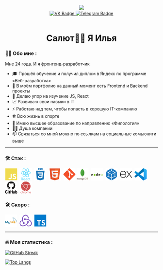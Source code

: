 
<div id="header" align="center">
  <img src="https://media.giphy.com/media/v1.Y2lkPTc5MGI3NjExOHRtMjFzNXhmYjZnZHE4ajl2dXl2OXp2ZWcwZHV2amdkNzA1MGFkdiZlcD12MV9pbnRlcm5hbF9naWZfYnlfaWQmY3Q9Zw/bGgsc5mWoryfgKBx1u/giphy.gif" width="250"/>
  <div id="badges">
  <a href="https://vk.com/iamsaenko">
    <img src="https://img.shields.io/badge/VK-steelblue?style=for-the-badge&logo=vk&logoColor=white" alt="VK Badge"/>
  </a>
      <a href="https://t.me/saenko7">
    <img src="https://img.shields.io/badge/Telegram-blue?style=for-the-badge&logo=Telegram&logoColor=white" alt="Telegram Badge"/>
  </a>
</div>
  <img src="https://komarev.com/ghpvc/?username=IlyaSaenko&style=flat-square&background-color=black&color=orange" alt=""/>
   <h1>Салют👋🏽 Я Илья</h1>
</div>

### :man_technologist: Обо мне :

Мне 24 года. И я фронтенд-разработчик

- 🎓 Прошёл обучение и получил диплом в Яндекс по программе «Веб-разработка»
- 👀 В моём портфолио на данный момент есть Frontend и Backend проекты
- 😤 Делаю упор на изучение JS, React
- 📈 Развиваю свои навыки в IT
- ⚡ Работаю над тем, чтобы попасть в хорошую IT-компанию
- ⚽ Всю жизнь в спорте
- 📖 Имею высшее образование по направлению «Филология»
- 🤙🏽 Душа компании
- 📫 Связаться со мной можно по ссылкам на социальные комьюнити выше

---

### :hammer_and_wrench: Стэк :
<div>
  <img src="https://github.com/devicons/devicon/blob/master/icons/javascript/javascript-plain.svg" title="JavaScript" alt="JS" width="40" height="40"/>&nbsp;
  <img src="https://github.com/devicons/devicon/blob/master/icons/react/react-original-wordmark.svg" title="React" alt="React" width="40" height="40"/>&nbsp;
    <img src="https://github.com/devicons/devicon/blob/master/icons/css3/css3-plain-wordmark.svg"  title="CSS3" alt="CSS" width="40" height="40"/>&nbsp;
  <img src="https://github.com/devicons/devicon/blob/master/icons/html5/html5-original.svg" title="HTML5" alt="HTML" width="40" height="40"/>&nbsp;
  <img src="https://github.com/devicons/devicon/blob/master/icons/git/git-original.svg" title="Git" **alt="Git" width="40" height="40"/>
  <img src="https://github.com/devicons/devicon/blob/master/icons/mongodb/mongodb-original-wordmark.svg" title="Mongodb" alt="mongodb" width="40" height="40"/>&nbsp;
  <img src="https://github.com/devicons/devicon/blob/master/icons/nodejs/nodejs-original-wordmark.svg" title="NodeJS" alt="NodeJS" width="40" height="40"/>&nbsp;
    <img src="https://github.com/devicons/devicon/blob/master/icons/webpack/webpack-plain.svg" title="Webpack"  alt="Webpack" width="40" height="40"/>&nbsp;
    <img src="https://github.com/devicons/devicon/blob/master/icons/express/express-original.svg" title="Express" alt="Express" width="40" height="40"/>&nbsp;
    <img src="https://github.com/devicons/devicon/blob/master/icons/vscode/vscode-original.svg" title="VScode" alt="VScode" width="40" height="40"/>&nbsp; 
  <img src="https://github.com/devicons/devicon/blob/master/icons/github/github-original-wordmark.svg" title="GitHub" alt="GitHub" width="40" height="40"/>&nbsp;
  <img src="https://github.com/devicons/devicon/blob/master/icons/chrome/chrome-plain-wordmark.svg" title="Chrome" alt="Chrome" width="40" height="40"/>&nbsp;
</div>

### :hammer_and_wrench: Скоро :
<div>
  <img src="https://github.com/devicons/devicon/blob/master/icons/mysql/mysql-original-wordmark.svg" title="MySQL"  alt="MySQL" width="40" height="40"/>&nbsp;
    <img src="https://github.com/devicons/devicon/blob/master/icons/redux/redux-original.svg" title="Redux" alt="Redux" width="40" height="40"/>&nbsp;
    <img src="https://github.com/devicons/devicon/blob/master/icons/typescript/typescript-original.svg" title="TypeScript"  alt="TypeScript" width="40" height="40"/>&nbsp;
</div>

---

### :fire: Моя статистика :
[![GitHub Streak](http://github-readme-streak-stats.herokuapp.com?user=IlyaSaenko&theme=highcontrast&border_radius=7&locale=ru&date_format=j%20M%5B%20Y%5D)](https://git.io/streak-stats)

[![Top Langs](https://github-readme-stats.vercel.app/api/top-langs/?username=IlyaSaenko&layout=compact&theme=vision-friendly-dark)](https://github.com/anuraghazra/github-readme-stats)
